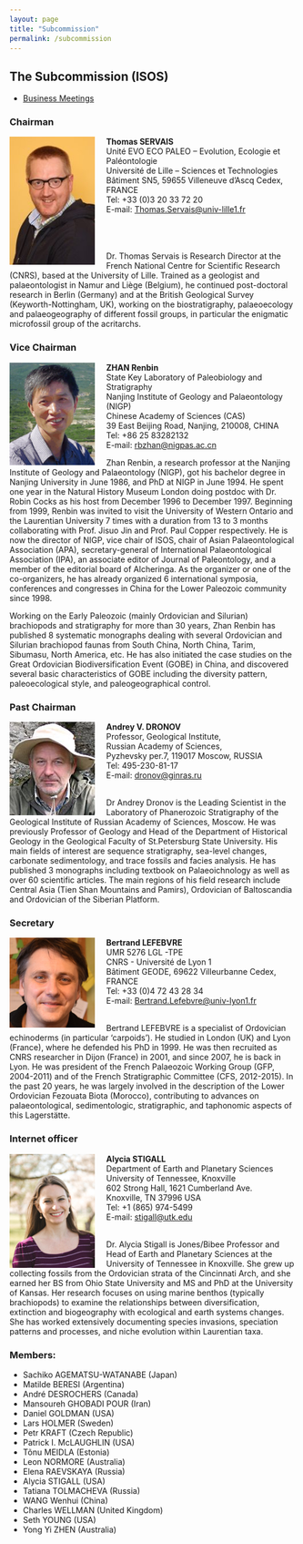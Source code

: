 ```yaml
---
layout: page
title: "Subcommission"
permalink: /subcommission
---
```

## The Subcommission (ISOS)

* [Business Meetings](meetings)

### Chairman

<img src="images/Servais16-150x225.jpg" alt="Andrey" style="float:left; margin-right: 20px; width:150px;" />

**Thomas SERVAIS**  
Unité EVO ECO PALEO – Evolution, Ecologie et Paléontologie  
Université de Lille – Sciences et Technologies  
Bâtiment SN5,  59655 Villeneuve d’Ascq Cedex, FRANCE  
Tel: +33 (0)3 20 33 72 20  
E-mail: <Thomas.Servais@univ-lille1.fr>  
<br /><br /><br />

Dr. Thomas Servais is Research Director at the French National Centre for Scientific Research (CNRS), based at the University of Lille. Trained as a geologist and palaeontologist in Namur and Liège (Belgium), he continued post-doctoral research in Berlin (Germany) and at the British Geological Survey (Keyworth-Nottingham, UK), working on the biostratigraphy, palaeoecology and palaeogeography of different fossil groups, in particular the enigmatic microfossil group of the acritarchs.


### Vice Chairman

<img src="images/person-zhan.gif" alt="Zhan" style="float:left; margin-right: 20px; width:150px;" />

**ZHAN Renbin**  
State Key Laboratory of Paleobiology and Stratigraphy  
Nanjing Institute of Geology and Palaeontology (NIGP)  
Chinese Academy of Sciences (CAS)  
39 East Beijing Road, Nanjing, 210008, CHINA  
Tel: +86 25 83282132  
E-mail: <rbzhan@nigpas.ac.cn>
<br />

Zhan Renbin, a research professor at the Nanjing Institute of Geology and Palaeontology (NIGP), got his bachelor degree in Nanjing University in June 1986, and PhD at NIGP in June 1994. He spent one year in the Natural History Museum London doing postdoc with Dr. Robin Cocks as his host from December 1996 to December 1997. Beginning from 1999, Renbin was invited to visit the University of Western Ontario and the Laurentian University 7 times with a duration from 13 to 3 months collaborating with Prof. Jisuo Jin and Prof. Paul Copper respectively. He is now the director of NIGP, vice chair of ISOS, chair of Asian Palaeontological Association (APA), secretary-general of International Palaeontological Association (IPA), an associate editor of Journal of Paleontology, and a member of the editorial board of Alcheringa. As the organizer or one of the co-organizers, he has already organized 6 international symposia, conferences and congresses in China for the Lower Paleozoic community since 1998.

Working on the Early Paleozoic (mainly Ordovician and Silurian) brachiopods and stratigraphy for more than 30 years, Zhan Renbin has published 8 systematic monographs dealing with several Ordovician and Silurian brachiopod faunas from South China, North China, Tarim, Sibumasu, North America, etc. He has also initiated the case studies on the Great Ordovician Biodiversification Event (GOBE) in China, and discovered several basic characteristics of GOBE including the diversity pattern, paleoecological style, and paleogeographical control.



### Past Chairman

<img src="images/andrei2.jpg" alt="Andrey" style="float:left; margin-right: 20px; width:150px;" />

**Andrey V. DRONOV**  
Professor, Geological Institute,  
Russian Academy of Sciences,  
Pyzhevsky per.7, 119017 Moscow, RUSSIA  
Tel: 495-230-81-17  
E-mail: <dronov@ginras.ru>  
<br />

Dr Andrey Dronov is the Leading Scientist in the Laboratory of Phanerozoic Stratigraphy of the Geological Institute of Russian Academy of Sciences, Moscow. He was previously Professor of Geology and Head of the Department of Historical Geology in the Geological Faculty of St.Petersburg State University. His main fields of interest are sequence stratigraphy, sea-level changes, carbonate sedimentology, and trace fossils and facies analysis. He has published 3 monographs including textbook on Palaeoichnology as well as over 60 scientific articles. The main regions of his field research include Central Asia (Tien Shan Mountains and Pamirs), Ordovician of Baltoscandia and Ordovician of the Siberian Platform.


### Secretary

<img src="images/person-lefebvre.jpg" alt="Andrey" style="float:left; margin-right: 20px; width:150px;" />

**Bertrand LEFEBVRE**  
UMR 5276 LGL -TPE  
CNRS - Université de Lyon 1  
Bâtiment GEODE, 69622 Villeurbanne Cedex, FRANCE  
Tel: +33 (0)4 72 43 28 34  
E-mail: <Bertrand.Lefebvre@univ-lyon1.fr>  
<br />

Bertrand LEFEBVRE is a specialist of Ordovician echinoderms (in particular ‘carpoids’). He studied in London (UK) and Lyon (France), where he defended his PhD in 1999. He was then recruited as CNRS researcher in Dijon (France) in 2001, and since 2007, he is back in Lyon. He was president of the French Palaeozoic Working Group (GFP, 2004-2011) and of the French Stratigraphic Committee (CFS, 2012-2015). In the past 20 years, he was largely involved in the description of the Lower Ordovician Fezouata Biota (Morocco), contributing to advances on palaeontological, sedimentologic, stratigraphic, and taphonomic aspects of this Lagerstätte.

### Internet officer

<img src="images/Alycia.jpg" alt="Alycia" style="float:left; margin-right: 20px; width:150px;" />

**Alycia STIGALL**  
Department of Earth and Planetary Sciences  
University of Tennessee, Knoxville  
602 Strong Hall, 1621 Cumberland Ave.  
Knoxville, TN 37996 USA  
Tel: +1 (865) 974-5499  
E-mail: <stigall@utk.edu>  
<br />

Dr. Alycia Stigall is Jones/Bibee Professor and Head of Earth and Planetary Sciences at the University of Tennessee in Knoxville. She grew up collecting fossils from the Ordovician strata of the Cincinnati Arch, and she earned her BS from Ohio State University and MS and PhD at the University of Kansas.   Her research focuses on using marine benthos (typically brachiopods) to examine the relationships between diversification, extinction and biogeography with ecological and earth systems changes.  She has worked extensively documenting species invasions, speciation patterns and processes, and niche evolution within Laurentian taxa.

### Members:

* Sachiko AGEMATSU-WATANABE (Japan)
* Matilde BERESI (Argentina)
* André DESROCHERS (Canada)
* Mansoureh GHOBADI POUR (Iran)
* Daniel GOLDMAN (USA)
* Lars HOLMER (Sweden)
* Petr KRAFT (Czech Republic)
* Patrick I. McLAUGHLIN (USA)
* Tõnu MEIDLA (Estonia)
* Leon NORMORE (Australia)
* Elena RAEVSKAYA (Russia)
* Alycia STIGALL (USA)
* Tatiana TOLMACHEVA (Russia)
* WANG Wenhui (China)
* Charles WELLMAN (United Kingdom)
* Seth YOUNG (USA)
* Yong Yi ZHEN (Australia)
